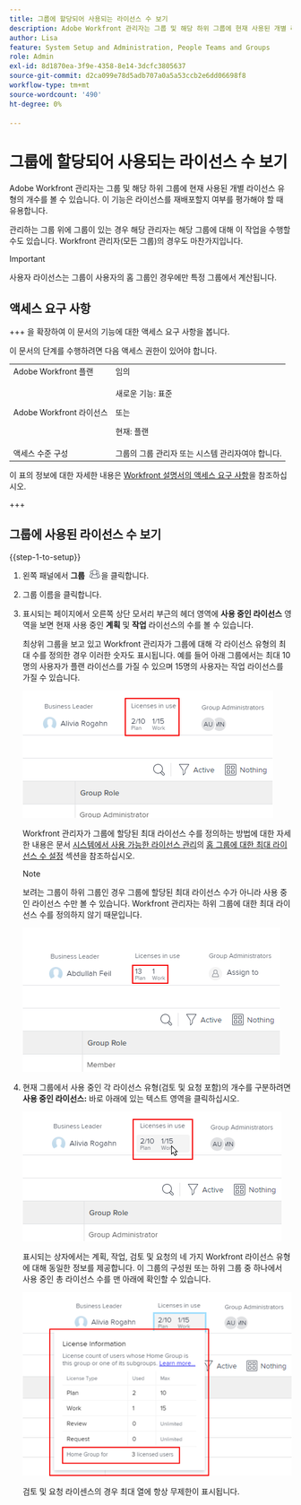 ```yaml
---
title: 그룹에 할당되어 사용되는 라이선스 수 보기
description: Adobe Workfront 관리자는 그룹 및 해당 하위 그룹에 현재 사용된 개별 라이선스 유형의 개수를 볼 수 있습니다. 이 기능은 라이선스를 재배포할지 여부를 평가해야 할 때 유용합니다.
author: Lisa
feature: System Setup and Administration, People Teams and Groups
role: Admin
exl-id: 8d1870ea-3f9e-4358-8e14-3dcfc3805637
source-git-commit: d2ca099e78d5adb707a0a5a53ccb2e6dd06698f8
workflow-type: tm+mt
source-wordcount: '490'
ht-degree: 0%

---
```


# 그룹에 할당되어 사용되는 라이선스 수 보기

Adobe Workfront 관리자는 그룹 및 해당 하위 그룹에 현재 사용된 개별 라이선스 유형의 개수를 볼 수 있습니다. 이 기능은 라이선스를 재배포할지 여부를 평가해야 할 때 유용합니다.

관리하는 그룹 위에 그룹이 있는 경우 해당 관리자는 해당 그룹에 대해 이 작업을 수행할 수도 있습니다. Workfront 관리자(모든 그룹)의 경우도 마찬가지입니다.

>[!IMPORTANT]
>
>사용자 라이선스는 그룹이 사용자의 홈 그룹인 경우에만 특정 그룹에서 계산됩니다.

## 액세스 요구 사항

+++ 을 확장하여 이 문서의 기능에 대한 액세스 요구 사항을 봅니다.

이 문서의 단계를 수행하려면 다음 액세스 권한이 있어야 합니다.

<table style="table-layout:auto"> 
 <col> 
 <col> 
 <tbody> 
  <tr> 
   <td role="rowheader">Adobe Workfront 플랜</td> 
   <td>임의</td> 
  </tr> 
  <tr> 
  <tr> 
   <td role="rowheader">Adobe Workfront 라이선스</td> 
   <td><p>새로운 기능: 표준</p>
       <p>또는</p>
       <p>현재: 플랜</p></td>
  </tr> 
  </tr> 
  <tr> 
   <td role="rowheader">액세스 수준 구성</td> 
   <td>그룹의 그룹 관리자 또는 시스템 관리자여야 합니다.</td>
  </tr> 
 </tbody> 
</table>

이 표의 정보에 대한 자세한 내용은 [Workfront 설명서의 액세스 요구 사항](/help/quicksilver/administration-and-setup/add-users/access-levels-and-object-permissions/access-level-requirements-in-documentation.md)을 참조하십시오.

+++

## 그룹에 사용된 라이선스 수 보기

{{step-1-to-setup}}

1. 왼쪽 패널에서 **그룹** ![그룹](assets/groups-icon.png)을 클릭합니다.

1. 그룹 이름을 클릭합니다.
1. 표시되는 페이지에서 오른쪽 상단 모서리 부근의 헤더 영역에 **사용 중인 라이선스** 영역을 보면 현재 사용 중인 **계획** 및 **작업** 라이선스의 수를 볼 수 있습니다.

   최상위 그룹을 보고 있고 Workfront 관리자가 그룹에 대해 각 라이선스 유형의 최대 수를 정의한 경우 이러한 숫자도 표시됩니다. 예를 들어 아래 그룹에서는 최대 10명의 사용자가 플랜 라이선스를 가질 수 있으며 15명의 사용자는 작업 라이선스를 가질 수 있습니다.

   ![할당된 라이선스](assets/licenses-used-allocated.png)

   Workfront 관리자가 그룹에 할당된 최대 라이선스 수를 정의하는 방법에 대한 자세한 내용은 문서 [시스템에서 사용 가능한 라이선스 관리](../../../administration-and-setup/get-started-wf-administration/manage-available-licenses-in-your-system.md)의 [홈 그룹에 대한 최대 라이선스 수 설정](../../../administration-and-setup/get-started-wf-administration/manage-available-licenses-in-your-system.md#set) 섹션을 참조하십시오.

   >[!NOTE]
   >
   >보려는 그룹이 하위 그룹인 경우 그룹에 할당된 최대 라이선스 수가 아니라 사용 중인 라이선스 수만 볼 수 있습니다. Workfront 관리자는 하위 그룹에 대한 최대 라이선스 수를 정의하지 않기 때문입니다.
   >
   >![하위 그룹에서 사용된 라이선스](assets/subgroup-used-licenses-only.png)
   >

1. 현재 그룹에서 사용 중인 각 라이선스 유형(검토 및 요청 포함)의 개수를 구분하려면 **사용 중인 라이선스:** 바로 아래에 있는 텍스트 영역을 클릭하십시오.

   ![자세히 보려면 클릭](assets/click-text-to-see-more.png)

   표시되는 상자에서는 계획, 작업, 검토 및 요청의 네 가지 Workfront 라이선스 유형에 대해 동일한 정보를 제공합니다. 이 그룹의 구성원 또는 하위 그룹 중 하나에서 사용 중인 총 라이선스 수를 맨 아래에 확인할 수 있습니다.

   ![추가 라이선스 정보](assets/more-license-info.png)

   검토 및 요청 라이센스의 경우 최대 열에 항상 무제한이 표시됩니다.
